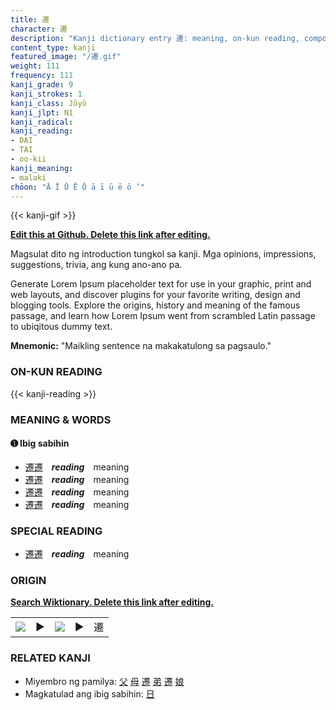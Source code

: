 ```yaml
---
title: 遷
character: 遷
description: "Kanji dictionary entry 遷: meaning, on-kun reading, compounds, origin, related kanji"
content_type: kanji
featured_image: "/遷.gif"
weight: 111
frequency: 111
kanji_grade: 9
kanji_strokes: 1
kanji_class: Jōyō
kanji_jlpt: N1
kanji_radical: 
kanji_reading: 
- DAI
- TAI
- oo-kii
kanji_meaning:
- malaki
chōon: "Ā Ī Ū Ē Ō ā ī ū ē ō ’"
---
```

[//]: # (Don't edit the line below. Kanji animated GIF code is automatically generated.)
{{< kanji-gif >}}

[//]: # (Edit below this line.)

**[Edit this at Github. Delete this link after editing.](https://github.com/tim0g/tim/tree/main/content/kanji/遷/index.md)**

Magsulat dito ng introduction tungkol sa kanji. Mga opinions, impressions, suggestions, trivia, ang kung ano-ano pa.

Generate Lorem Ipsum placeholder text for use in your graphic, print and web layouts, and discover plugins for your favorite writing, design and blogging tools. Explore the origins, history and meaning of the famous passage, and learn how Lorem Ipsum went from scrambled Latin passage to ubiqitous dummy text.
 
**Mnemonic:** "Maikling sentence na makakatulong sa pagsaulo."

### ON-KUN READING

[//]: # (Don't edit the line below. ON-KUN READING code is automatically generated.)
{{< kanji-reading >}}

### MEANING & WORDS

#### ➊ **Ibig sabihin**
  - [遷](../遷)[遷](../遷)　***reading***　meaning
  - [遷](../遷)[遷](../遷)　***reading***　meaning
  - [遷](../遷)[遷](../遷)　***reading***　meaning
  - [遷](../遷)[遷](../遷)　***reading***　meaning

### SPECIAL READING
  - [遷](../遷)[遷](../遷)　***reading***　meaning

### ORIGIN

**[Search Wiktionary. Delete this link after editing.](https://wiktionary.org/wiki/遷)**
<table class="kanji-table"><tr><td>
<img src="60px-遷-bronze.svg.png">
</td><td>▶</td><td>
<img src="60px-遷-oracle.svg.png">
</td><td>▶</td>
<td class="kanji-origin">遷</td>
</tr></table>

### RELATED KANJI
- Miyembro ng pamilya: [父](../父) [母](../母) [遷](../遷) [弟](../弟) [遷](../遷) [娘](../娘)
- Magkatulad ang ibig sabihin: [日](../日)
